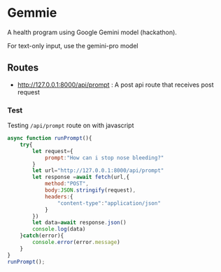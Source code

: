 # Gemmie
A health program using Google Gemini model (hackathon).

For text-only input, use the gemini-pro model

## Routes
- http://127.0.0.1:8000/api/prompt : A post api route that receives post request

### Test 
Testing `/api/prompt` route on with javascript 
```javascript
async function runPrompt(){
    try{
        let request={
            prompt:"How can i stop nose bleeding?"
        }
        let url="http://127.0.0.1:8000/api/prompt"
        let response =await fetch(url,{
            method:"POST",
            body:JSON.stringify(request),
            headers:{
                "content-type":"application/json"
            }
        })
        let data=await response.json()
        console.log(data)
    }catch(error){
        console.error(error.message)
    }
}
runPrompt();
```
